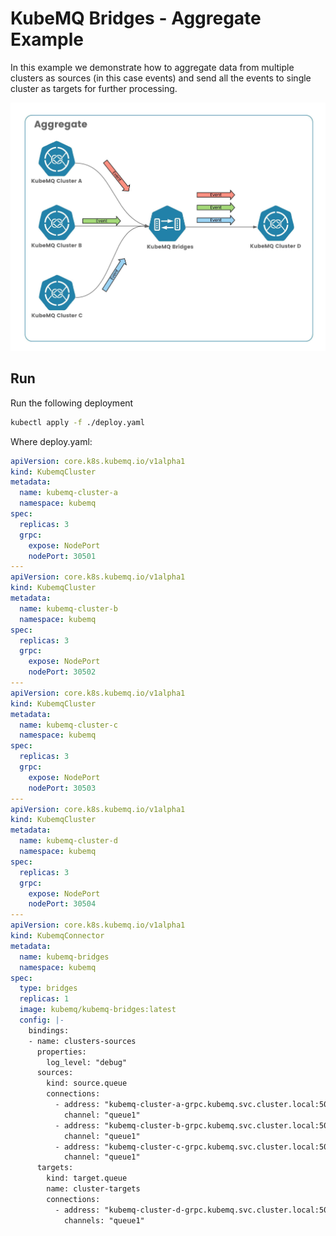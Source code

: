 # KubeMQ Bridges - Aggregate Example

In this example we demonstrate how to aggregate data from multiple clusters as sources (in this case events) and send all the events to single cluster as targets for further processing.

![aggregate-example](../../.github/assets/aggregate-example.jpeg)

## Run

Run the following deployment

```bash
kubectl apply -f ./deploy.yaml
```
Where deploy.yaml:

```yaml
apiVersion: core.k8s.kubemq.io/v1alpha1
kind: KubemqCluster
metadata:
  name: kubemq-cluster-a
  namespace: kubemq
spec:
  replicas: 3
  grpc:
    expose: NodePort
    nodePort: 30501
---
apiVersion: core.k8s.kubemq.io/v1alpha1
kind: KubemqCluster
metadata:
  name: kubemq-cluster-b
  namespace: kubemq
spec:
  replicas: 3
  grpc:
    expose: NodePort
    nodePort: 30502
---
apiVersion: core.k8s.kubemq.io/v1alpha1
kind: KubemqCluster
metadata:
  name: kubemq-cluster-c
  namespace: kubemq
spec:
  replicas: 3
  grpc:
    expose: NodePort
    nodePort: 30503
---
apiVersion: core.k8s.kubemq.io/v1alpha1
kind: KubemqCluster
metadata:
  name: kubemq-cluster-d
  namespace: kubemq
spec:
  replicas: 3
  grpc:
    expose: NodePort
    nodePort: 30504
---
apiVersion: core.k8s.kubemq.io/v1alpha1
kind: KubemqConnector
metadata:
  name: kubemq-bridges
  namespace: kubemq
spec:
  type: bridges
  replicas: 1
  image: kubemq/kubemq-bridges:latest
  config: |-
    bindings:
    - name: clusters-sources
      properties:
        log_level: "debug"
      sources:
        kind: source.queue
        connections:
          - address: "kubemq-cluster-a-grpc.kubemq.svc.cluster.local:50000"
            channel: "queue1"          
          - address: "kubemq-cluster-b-grpc.kubemq.svc.cluster.local:50000"
            channel: "queue1"
          - address: "kubemq-cluster-c-grpc.kubemq.svc.cluster.local:50000"
            channel: "queue1"
      targets:
        kind: target.queue
        name: cluster-targets
        connections:
          - address: "kubemq-cluster-d-grpc.kubemq.svc.cluster.local:50000"
            channels: "queue1"

```

